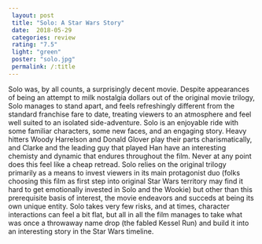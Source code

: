 ```yaml
---
 layout: post
 title: "Solo: A Star Wars Story"
 date:  2018-05-29
 categories: review
 rating: "7.5"
 light: "green"
 poster: "solo.jpg"
 permalink: /:title
---
```



Solo was, by all counts, a surprisingly decent movie. Despite appearances of being an attempt to milk nostalgia dollars out of the original movie trilogy, Solo manages to stand apart, and feels refreshingly different from the standard franchise fare to date, treating viewers to an atmosphere and feel well suited to an isolated side-adventure. Solo is an enjoyable ride with some familiar characters, some new faces, and an engaging story. Heavy hitters Woody Harrelson and Donald Glover play their parts charismatically, and Clarke and the leading guy that played Han have an interesting chemisty and dynamic that endures throughout the film. Never at any point does this feel like a cheap retread. 
Solo relies on the original trilogy primarily as a means to invest viewers in its main protagonist duo (folks choosing this film as first step into original Star Wars territory may find it hard to get emotionally invested in Solo and the Wookie) but other than this prerequisite basis of interest, the movie endeavors and succeds at being its own unique entity. Solo takes very few risks, and at times, character interactions can feel a bit flat, but all in all the film manages to take what was once a throwaway name drop (the fabled Kessel Run) and build it into an interesting story in the Star Wars timeline.
